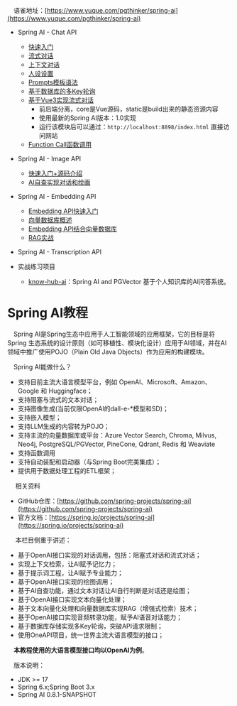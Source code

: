 
&emsp;语雀地址：[https://www.yuque.com/pgthinker/spring-ai](https://www.yuque.com/pgthinker/spring-ai)


- Spring AI - Chat API
  - [快速入门](doc/2.1%20快速入门.md)
  - [流式对话](doc/2.2.%20流式对话.md)
  - [上下文对话](doc/2.3.%20上下文对话.md)
  - [人设设置](doc/2.4.%20人设设置.md)
  - [Prompts模板语法](doc/2.5.%20Prompts模板语法.md)
  - [基于数据库的多Key轮询](doc/2.6.%20基于数据库的多Key轮询.md)
  - [基于Vue3实现流式对话](https://github.com/NingNing0111/spring-ai-zh-tutorial/tree/master/spring-ai-v1-stream-chat-demo)
    - 前后端分离，core是Vue源码，static是build出来的静态资源内容
    - 使用最新的Spring AI版本：1.0实现
    - 运行该模块后可以通过：`http://localhost:8898/index.html` 直接访问网站
  - [Function Call函数调用](doc/2.8.Function%20Call函数调用.md)
- Spring AI - Image API
  - [快速入门+源码介绍](doc/3.1.%20快速入门.md)
  - [AI自查实现对话和绘画](doc/3.2.%20AI自查判断聊天还是绘图.md)

- Spring AI - Embedding API

  - [Embedding API快速入门](doc/4.1.%20快速入门.md)
  - [向量数据库概述](doc/4.2.%20向量数据库概述.md)
  - [Embedding API结合向量数据库](doc/4.3.%20嵌入API结合向量数据库.md)
  - [RAG实战](doc/4.4.%20RAG实战.md)

- Spring AI - Transcription API

- 实战练习项目
  - [know-hub-ai](https://github.com/NingNing0111/know-hub-ai)：Spring AI and PGVector 基于个人知识库的AI问答系统。

# Spring AI教程

&emsp;Spring AI是Spring生态中应用于人工智能领域的应用框架，它的目标是将Spring 生态系统的设计原则（如可移植性、模块化设计）应用于AI领域，并在AI领域中推广使用POJO（Plain Old Java Objects）作为应用的构建模块。

&emsp;Spring AI能做什么？
- 支持目前主流大语言模型平台，例如 OpenAI、Microsoft、Amazon、Google 和 Huggingface；
- 支持阻塞与流式的文本对话；
- 支持图像生成(当前仅限OpenAI的dall-e-*模型和SD)；
- 支持嵌入模型；
- 支持LLM生成的内容转为POJO；
- 支持主流的向量数据库或平台：Azure Vector Search, Chroma, Milvus, Neo4j, PostgreSQL/PGVector, PineCone, Qdrant, Redis 和 Weaviate
- 支持函数调用
- 支持自动装配和启动器（与Spring Boot完美集成）；
- 提供用于数据处理工程的ETL框架；

&emsp; 相关资料

- GitHub仓库：[https://github.com/spring-projects/spring-ai](https://github.com/spring-projects/spring-ai)
- 官方文档：[https://spring.io/projects/spring-ai](https://spring.io/projects/spring-ai)

&emsp; 本栏目侧重于讲述：
- 基于OpenAI接口实现的对话调用，包括：阻塞式对话和流式对话；
- 实现上下文检索，让AI赋予记忆力；
- 基于提示词工程，让AI赋予专业能力；
- 基于OpenAI接口实现的绘图调用；
- 基于AI自查功能，通过文本对话让AI自行判断是对话还是绘图；
- 基于OpenAI接口实现文本向量化处理；
- 基于文本向量化处理和向量数据库实现RAG（增强式检索）技术；
- 基于OpenAI接口实现音频转录功能，赋予AI语音对话能力；
- 基于数据库存储实现多Key轮询，突破API请求限制；
- 使用OneAPI项目，统一世界主流大语言模型的接口；

&emsp;**本教程使用的大语言模型接口均以OpenAI为例**。

&emsp;版本说明：

- JDK >= 17
- Spring 6.x;Spring Boot 3.x
- Spring AI 0.8.1-SNAPSHOT

